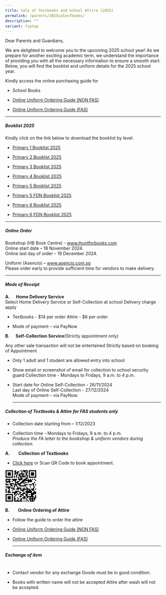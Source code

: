 ```yaml
---
title: Sale of Textbooks and School Attire (2025)
permalink: /parents/2025saleofbooks/
description: ""
variant: tiptap
---
```

<p>Dear Parents and Guardians,</p>
<p>We are delighted to welcome you to the upcoming 2025 school year! As we
prepare for another exciting academic term, we understand the importance
of providing you with all the necessary information to ensure a smooth
start. Below, you will find the booklist and uniform details for the 2025
school year.</p>
<p>Kindly access the online purchasing guide for</p>
<ul data-tight="true" class="tight">
<li>
<p>School Books</p>
</li>
<li>
<p><a href="/files/Parents/Books and Attire 2025/non_fas_2025_online_ordering_guide_09102024.pdf" rel="noopener nofollow" target="_blank">Online Uniform Ordering Guide (NON FAS)</a>
</p>
</li>
<li>
<p><a href="/files/Parents/Books and Attire 2025/fas_2025_online_ordering_guide__09102024.pdf" rel="noopener nofollow" target="_blank">Online Uniform Ordering Guide (FAS)</a>
</p>
</li>
</ul>
<p></p>
<hr>
<h5><strong>Booklist 2025</strong><br></h5>
<p>Kindly click on the link below to download the booklist by level.</p>
<ul data-tight="true" class="tight">
<li>
<p><a href="/files/Parents/Booklist%202025/XNPS_Booklist_P1__2025.pdf" rel="noopener noreferrer nofollow" target="_blank">Primary 1 Booklist 2025</a>
<br>
</p>
</li>
<li>
<p><a href="/files/Parents/Booklist%202025/XNPS_Booklist_P2__2025.pdf" rel="noopener noreferrer nofollow" target="_blank">Primary 2 Booklist 2025</a>
<br>
</p>
</li>
<li>
<p><a href="/files/Parents/Booklist%202025/XNPS_Booklist_P3__2025.pdf" rel="noopener noreferrer nofollow" target="_blank">Primary 3 Booklist 2025</a>
<br>
</p>
</li>
<li>
<p><a href="/files/Parents/Booklist%202025/XNPS_Booklist_P4__2025.pdf" rel="noopener noreferrer nofollow" target="_blank">Primary 4 Booklist 2025</a>
<br>
</p>
</li>
<li>
<p><a href="/files/Parents/Booklist%202025/XNPS_Booklist_P5__2025.pdf" rel="noopener noreferrer nofollow" target="_blank">Primary 5 Booklist 2025</a>
<br>
</p>
</li>
<li>
<p><a href="/files/Parents/Booklist%202025/XNPS_Booklist_P5_FDN__2025.pdf" rel="noopener noreferrer nofollow" target="_blank">Primary 5 FDN Booklist 2025</a>
<br>
</p>
</li>
<li>
<p><a href="/files/Parents/Booklist%202025/XNPS_Booklist_P6__2025.pdf" rel="noopener noreferrer nofollow" target="_blank">Primary 6 Booklist 2025</a>
<br>
</p>
</li>
<li>
<p><a href="/files/Parents/Booklist%202025/XNPS_Booklist_P6_FDN__2025.pdf" rel="noopener noreferrer nofollow" target="_blank">Primary 6 FDN Booklist 2025</a>
<br>
</p>
</li>
</ul>
<hr>
<h5><strong>Online Order</strong>&nbsp;&nbsp;&nbsp;&nbsp;</h5>
<p>Bookshop (HB Book Centre) - <a href="http://www.ihuntforbooks.com" rel="noopener noreferrer nofollow" target="_blank">www.ihuntforbooks.com</a>
<br>Online start date – 18 November 2024.
<br>Online last day of order – 19 December 2024.</p>
<p>Uniform (Asencio) – <a href="http://www.asencio.com.sg" rel="noopener noreferrer nofollow" target="_blank">www.asencio.com.sg</a>
<br>Please order early to provide sufficient time for vendors to make delivery.</p>
<hr>
<h5><strong>Mode of Receipt</strong></h5>
<p><strong>A.&nbsp;&nbsp;&nbsp;&nbsp;&nbsp; Home Delivery Service<br></strong>Select
Home Delivery Service or Self-Collection at school Delivery charge apply</p>
<ul data-tight="true" class="tight">
<li>
<p>Textbooks - $14 per order Attire - $6 per order</p>
</li>
<li>
<p>Mode of payment – via PayNow</p>
</li>
</ul>
<p><strong>B.&nbsp;&nbsp;&nbsp;&nbsp;&nbsp; Self-Collection Service</strong>(Strictly
appointment only)</p>
<p>Any other sale transaction will not be entertained Strictly based on booking
of Appointment</p>
<ul>
<li>
<p>Only 1 adult and 1 student are allowed entry into school</p>
</li>
<li>
<p>Show email or screenshot of email for collection to school security guard
Collection time - Mondays to Fridays, 9 a.m. to 4 p.m.</p>
</li>
<li>
<p>Start date for Online Self-Collection - 26/11/2024
<br>Last day of Online Self-Collection - 27/12/2024
<br>Mode of payment – via PayNow.</p>
<hr>
</li>
</ul>
<h5><strong>Collection of Textbooks &amp; Attire for FAS students only</strong></h5>
<ul data-tight="true" class="tight">
<li>
<p>Collection date starting from – 1/12/2023
<br>
</p>
</li>
<li>
<p>Collection time - Mondays to Fridays, 9 a.m. to 4 p.m.
<br><em>Produce the FA letter to the bookshop &amp; uniform vendors during collection.</em>
</p>
</li>
</ul>
<p><strong>A.</strong>&nbsp;&nbsp;&nbsp;&nbsp;&nbsp;&nbsp; <strong>Collection of Textbooks</strong>
</p>
<ul data-tight="true" class="tight">
<li>
<p><a href="https://www.ihuntforbooks.com/book-appointments/" rel="noopener noreferrer nofollow" target="_blank">Click here</a> or
Scan QR Code to book appointment.</p>
</li>
</ul>
<p></p>
<div class="isomer-image-wrapper">
<img style="width: 20%;" height="auto" width="100%" alt="" src="/images/Parents/Booklist Page 2024/BooksAppointment2025.png">
</div>
<p><strong>B.</strong>&nbsp;&nbsp;&nbsp;&nbsp;&nbsp;&nbsp; <strong>Online Ordering of Attire</strong>
</p>
<ul>
<li>
<p>Follow the guide to order the attire</p>
</li>
<li>
<p><a href="/files/Parents/Books and Attire 2025/non_fas_2025_online_ordering_guide_09102024.pdf" rel="noopener nofollow" target="_blank">Online Uniform Ordering Guide (NON FAS)</a>
</p>
</li>
<li>
<p><a href="/files/Parents/Books and Attire 2025/fas_2025_online_ordering_guide__09102024.pdf" rel="noopener nofollow" target="_blank">Online Uniform Ordering Guide (FAS)</a>
</p>
<hr>
</li>
</ul>
<h5><strong>Exchange of item</strong><br>&nbsp;&nbsp;&nbsp;&nbsp;&nbsp;&nbsp;&nbsp;&nbsp;&nbsp;&nbsp;&nbsp;</h5>
<ul data-tight="true" class="tight">
<li>
<p>Contact vendor for any exchange Goods must be in good condition.</p>
</li>
<li>
<p>Books with written name will not be accepted Attire after wash will not
be accepted.</p>
</li>
</ul>
<p></p>
